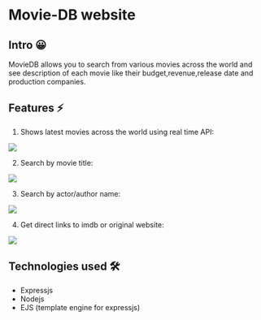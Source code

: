 # Movie-DB website

## Intro 😀

MovieDB allows you to search from various movies across the world and see description of each movie like their budget,revenue,release date and production companies.

## Features ⚡

1. Shows latest movies across the world using real time API:

![](./Public/intro.gif)

2. Search by movie title:

![](./Public/search_by_title.gif)

3. Search by actor/author name:

![](https://i.imgur.com/DhlYCj8.gif)

4. Get direct links to imdb or original website:

![](/Public/fourth.gif)

## Technologies used 🛠️

- Expressjs
- Nodejs
- EJS (template engine for expressjs)
